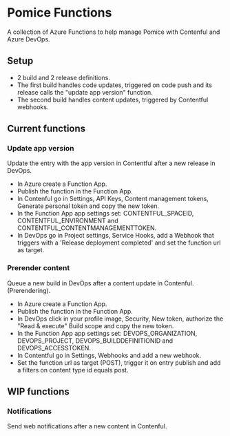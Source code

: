 # Pomice Functions

A collection of Azure Functions to help manage Pomice with Contenful and Azure DevOps.

## Setup
- 2 build and 2 release definitions.
- The first build handles code updates, triggered on code push and its release calls the "update app version" function.
- The second build handles content updates, triggered by Contentful webhooks.

## Current functions

### Update app version
Update the entry with the app version in Contentful after a new release in DevOps. 

- In Azure create a Function App.
- Publish the function in the Function App.
- In Contenful go in Settings, API Keys, Content management tokens, Generate personal token and copy the new token.
- In the Function App app settings set: CONTENTFUL_SPACEID, CONTENTFUL_ENVIRONMENT and CONTENTFUL_CONTENTMANAGEMENTTOKEN.
- In DevOps go in Project settings, Service Hooks, add a Webhook that triggers with a 'Release deployment completed' and set the function url as target.

### Prerender content
Queue a new build in DevOps after a content update in Contenful. (Prerendering).

- In Azure create a Function App.
- Publish the function in the Function App.
- In DevOps click in your profile image, Security, New token, authorize the "Read & execute" Build scope and copy the new token.
- In the Function App app settings set: DEVOPS_ORGANIZATION, DEVOPS_PROJECT, DEVOPS_BUILDDEFINITIONID and DEVOPS_ACCESSTOKEN.
- In Contentful go in Settings, Webhooks and add a new webhook.
- Set the function url as target (POST), trigger it on entry publish and add a filters on content type id equals post.

## WIP functions

### Notifications
Send web notifications after a new content in Contenful.
